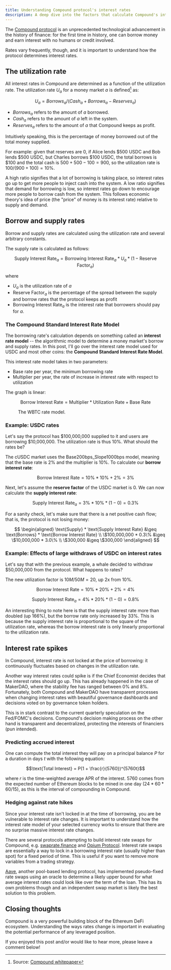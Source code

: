 ```yaml
---
title: Understanding Compound protocol's interest rates
description: A deep dive into the factors that calculate Compound's interest rates.
---
```


<KaTeXCSS />
<NextImage src="https://static.ian.pw/images/2020-12-20-compound-banner.png" width="750" height="420" />

The [Compound protocol](https://compound.finance) is an unprecedented technological advancement in the history of finance: for the first time in history, one can borrow money and earn interest with no humans or credit involved.

Rates vary frequently, though, and it is important to understand how the protocol determines interest rates.

## The utilization rate

All interest rates in Compound are determined as a function of the utilization rate. The utilization rate $U_a$ for a money market $a$ is defined[^1] as:

$$U_a = Borrows_a / (Cash_a + Borrows_a - Reserves_a)$$

- $Borrows_a$ refers to the amount of $a$ borrowed.
- $Cash_a$ refers to the amount of $a$ left in the system.
- $Reserves_a$ refers to the amount of $a$ that Compound keeps as profit.

Intuitively speaking, this is the percentage of money borrowed out of the total money supplied.

For example: given that reserves are 0, if Alice lends \$500 USDC and Bob lends \$500 USDC, but Charles borrows \$100 USDC, the total borrows is \$100 and the total cash is $500 + 500 - 100 = 900$, so the utilization rate is $100 / (900 + 100) = 10\%$.

A high ratio signifies that a lot of borrowing is taking place, so interest rates go up to get more people to inject cash into the system. A low ratio signifies that demand for borrowing is low, so interest rates go down to encourage more people to borrow cash from the system. This follows economic theory's idea of price (the "price" of money is its interest rate) relative to supply and demand.

## Borrow and supply rates

Borrow and supply rates are calculated using the utilization rate and several arbitrary constants.

The supply rate is calculated as follows:

$$\text{Supply Interest Rate}_a = \text{Borrowing Interest Rate}_a * U_a * (1 - \text{Reserve Factor}_a)$$

where

- $U_a$ is the utilization rate of $a$
- $\text{Reserve Factor}_a$ is the percentage of the spread between the supply and borrow rates that the protocol keeps as profit
- $\text{Borrowing Interest Rate}_a$ is the interest rate that borrowers should pay for $a$.

### The Compound Standard Interest Rate Model

The borrowing rate's calculation depends on something called an **interest rate model** -- the algorithmic model to determine a money market's borrow and supply rates. In this post, I'll go over the interest rate model used for USDC and most other coins: the **Compound Standard Interest Rate Model**.

This interest rate model takes in two parameters:

- Base rate per year, the minimum borrowing rate
- Multiplier per year, the rate of increase in interest rate with respect to utilization

The graph is linear:

$$\text{Borrow Interest Rate} = \text{Multiplier} * \text{Utilization Rate} + \text{Base Rate}$$

<figure>
    <NextImage src="https://static.ian.pw/images/2020-12-20-wbtc-rate-model.png" width="512" height="467" alt="The WBTC rate model." />
    <figcaption>The WBTC rate model.</figcaption>
</figure>

### Example: USDC rates

Let's say the protocol has \$100,000,000 supplied to it and users are borrowing \$10,000,000. The utilization rate is thus 10%. What should the rates be?

The cUSDC market uses the Base200bps_Slope1000bps model, meaning that the base rate is 2% and the multiplier is 10%. To calculate our **borrow interest rate**:

$$\text{Borrow Interest Rate} = 10\% * 10\% + 2\% = 3\%$$

Next, let's assume the **reserve factor** of the USDC market is 0. We can now calculate the **supply interest rate**:

$$\text{Supply Interest Rate}_a = 3\% * 10\% * (1 - 0) = 0.3\%$$

For a sanity check, let's make sure that there is a net positive cash flow; that is, the protocol is not losing money:

$$
\begin{aligned}
\text{Supply} * \text{Supply Interest Rate} &\geq \text{Borrows} * \text{Borrow Interest Rate} \\
\$100,000,000 * 0.3\% &\geq \$10,000,000 * 3.0\% \\
\$300,000 &\geq \$300,000
\end{aligned}
$$

### Example: Effects of large withdraws of USDC on interest rates

Let's say that with the previous example, a whale decided to withdraw \$50,000,000 from the protocol. What happens to rates?

The new utilization factor is $10M/50M = 20%$, up 2x from 10%.

$$\text{Borrow Interest Rate} = 10\% * 20\% + 2\% = 4\%$$

$$\text{Supply Interest Rate}_a = 4\% * 20\% * (1 - 0) = 0.8\%$$

An interesting thing to note here is that the supply interest rate more than doubled (up 166%), but the borrow rate only increased by 33%. This is because the supply interest rate is proportional to the square of the utilization rate, whereas the borrow interest rate is only linearly proportional to the utilization rate.

## Interest rate spikes

In Compound, interest rate is not locked at the price of borrowing: it continuously fluctuates based on changes in the utilization rate.

Another way interest rates could spike is if the Chief Economist decides that the interest rates should go up. This has already happened in the case of MakerDAO, where the stability fee has ranged between 0% and 8%. Fortunately, both Compound and MakerDAO have transparent processes when changing interest rates with beautiful governance dashboards and decisions voted on by governance token holders.

This is in stark contrast to the current quarterly speculation on the Fed/FOMC's decisions. Compound's decision making process on the other hand is transparent and decentralized, protecting the interests of financiers (pun intended).

### Predicting accrued interest

One can compute the total interest they will pay on a principal balance $P$ for a duration in days $t$ with the following equation:

$$\text{Total Interest} = P(1 + \frac{r}{5760})^{5760t}$$

where $r$ is the time-weighted average APR of the interest. 5760 comes from the expected number of Ethereum blocks to be mined in one day ($24 * 60 * 60 / 15$), as this is the interval of compounding in Compound.

### Hedging against rate hikes

Since your interest rate isn't locked in at the time of borrowing, you are be vulnerable to interest rate changes. It is important to understand how the interest rate model of your selected currency works to ensure that there are no surprise massive interest rate changes.

There are several protocols attempting to build interest rate swaps for Compound, e.g. [swaprate.finance](https://swaprate.finance/) and [Opium Protocol](https://opium.network). Interest rate swaps are essentially a way to lock in a borrowing interest rate (usually higher than spot) for a fixed period of time. This is useful if you want to remove more variables from a trading strategy.

[Aave](https://aave.com/), another pool-based lending protocol, has implemented pseudo-fixed rate swaps using an oracle to determine a likely upper bound for what average interest rates could look like over the term of the loan. This has its own problems though and an independent swap market is likely the best solution to this problem.

## Closing thoughts

Compound is a very powerful building block of the Ethereum DeFi ecosystem. Understanding the ways rates change is important in evaluating the potential performance of any leveraged position.

If you enjoyed this post and/or would like to hear more, please leave a comment below!

[^1]: Source: [Compound whitepaper](https://compound.finance)
